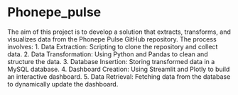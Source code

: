 # Phonepe_pulse
The aim of this project is to develop a solution that extracts, transforms, and visualizes data from the Phonepe Pulse GitHub repository. The process involves:
    1. Data Extraction: Scripting to clone the repository and collect data.
    2. Data Transformation: Using Python and Pandas to clean and structure the data.
    3. Database Insertion: Storing transformed data in a MySQL database.
    4. Dashboard Creation: Using Streamlit and Plotly to build an interactive dashboard.
    5. Data Retrieval: Fetching data from the database to dynamically update the dashboard.

